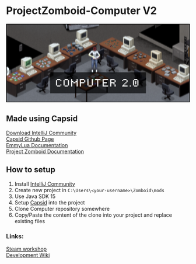 # ProjectZomboid-Computer V2
  
![Computer Banner](https://github.com/Konijima/PZ-Computer-Mod/blob/main/miscs/Computer2.0.png?raw=true)
  
## Made using Capsid
[Download IntelliJ Community](https://www.jetbrains.com/idea/download)  
[Capsid Github Page](https://github.com/pzstorm/capsid)  
[EmmyLua Documentation](https://emmylua.github.io/)  
[Project Zomboid Documentation](https://projectzomboid.com/modding/)  
  
## How to setup
1) Install [IntelliJ Community](https://www.jetbrains.com/idea/download)
2) Create new project in `C:\Users\<your-username>\Zomboid\mods`
3) Use Java SDK 15
4) Setup [Capsid](https://github.com/pzstorm/capsid) into the project
5) Clone Computer repository somewhere
6) Copy/Paste the content of the clone into your project and replace existing files
  
### Links:
[Steam workshop](https://steamcommunity.com/sharedfiles/filedetails/?id=2635550102)  
[Development Wiki](https://github.com/Konijima/PZ-Computer-Mod/wiki)  
  
